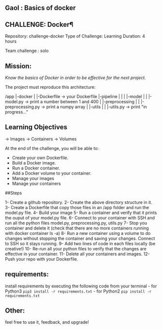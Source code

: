 ## Gaol : Basics of docker

## CHALLENGE: Docker¶

Repository: challenge-docker
Type of Challenge: Learning
Duration: 4 hours

Team challenge : solo

## Mission:

*Know the basics of Docker in order to be effective for the next project.*


The project must reproduce this architecture:

/app
   |-docker
   |   |-Dockerfile -> your Dockerfile
   |-pipeline
   |   |
   |   |-model
   |   |    |-model.py -> print a number between 1 and 400
   |   |-preprocessing
   |   |    |-preprocessing.py -> print a numpy array
   |   |-utils
   |   |    |-utils.py -> print "in progress..."

## Learning Objectives

-> Images
-> Containers
-> Volumes

At the end of the challenge, you will be able to:

- Create your own Dockerfile.
- Build a Docker image.
- Run a Docker container.
- Add a Docker volume to your container.
- Manage your images
- Manage your containers

##Steps

1- Create a github repository.
2- Create the above directory structure in it.
3- Create a Dockerfile that copy those files in an /app folder and run the model.py file.
4- Build your image
5- Run a container and verify that it prints the ouput of your model.py file.
6- Connect to your container with SSH and run all the python files model.py, preprocessing.py, utils.py
7- Stop you container and delete it (check that there are no more containers running with docker container ls -a)
8- Run a new container using a volume to do changes without stopping the container and saving your changes. Connect to SSH so it stays running.
9- Add two lines of code in each files locally (be creative!)
10- Re-run all your python files to verify that the changes are effective in your container.
11- Delete all your containers and images.
12- Push your repo with your Dockerfile.

## requirements:

install requirements by executing the following code from your terminal
        - for Python3 ```pip3 install -r requirements.txt```
        - for Python2 ```pip install -r requirements.txt```

## Other:
feel free to use it, feedback, and upgrade!

